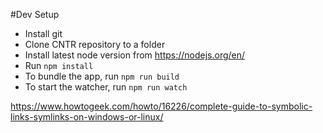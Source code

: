 #Dev Setup

* Install git
* Clone CNTR repository to a folder
* Install latest node version from
https://nodejs.org/en/
* Run `npm install`
* To bundle the app, run `npm run build`
* To start the watcher, run `npm run watch`

https://www.howtogeek.com/howto/16226/complete-guide-to-symbolic-links-symlinks-on-windows-or-linux/
